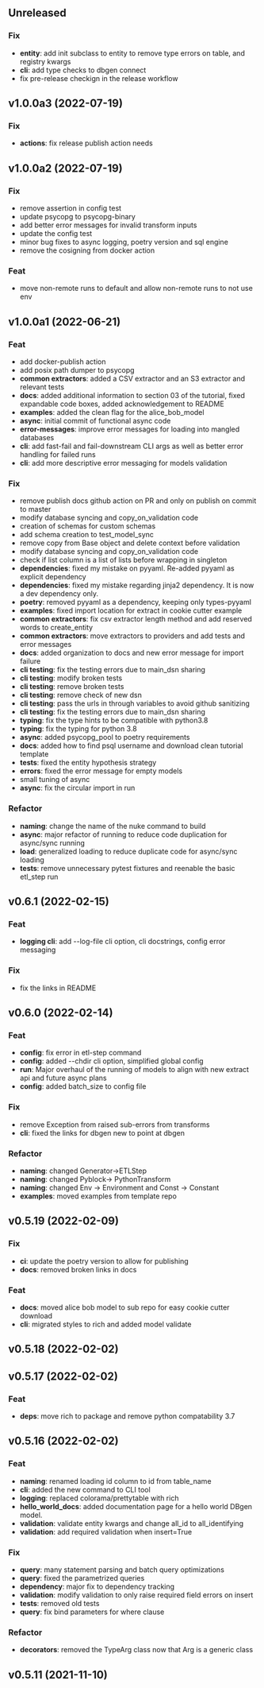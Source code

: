 ## Unreleased

### Fix

- **entity**: add init subclass to entity to remove type errors on table, and registry kwargs
- **cli**: add type checks to dbgen connect
- fix pre-release checkign in the release workflow

## v1.0.0a3 (2022-07-19)

### Fix

- **actions**: fix release publish action needs

## v1.0.0a2 (2022-07-19)

### Fix

- remove assertion in config test
- update psycopg to psycopg-binary
- add better error messages for invalid transform inputs
- update the config test
- minor bug fixes to async logging, poetry version and sql engine
- remove the cosigning from docker action

### Feat

- move non-remote runs to default and allow non-remote runs to not use env

## v1.0.0a1 (2022-06-21)

### Feat

- add docker-publish action
- add posix path dumper to psycopg
- **common extractors**: added a CSV extractor and an S3 extractor and relevant tests
- **docs**: added additional information to section 03 of the tutorial, fixed expandable code boxes, added acknowledgement to README
- **examples**: added the clean flag for the alice_bob_model
- **async**: initial commit of functional async code
- **error-messages**: improve error messages for loading into mangled databases
- **cli**: add fast-fail and fail-downstream CLI args as well as better error handling for failed runs
- **cli**: add more descriptive error messaging for models validation

### Fix

- remove publish docs github action on PR and only on publish on commit to master
- modify database syncing and copy_on_validation code
- creation of schemas for custom schemas
- add schema creation to test_model_sync
- remove copy from Base object and delete context before validation
- modify database syncing and copy_on_validation code
- check if list column is a list of lists before wrapping in singleton
- **dependencies**: fixed my mistake on pyyaml. Re-added pyyaml as explicit dependency
- **dependencies**: fixed my mistake regarding jinja2 dependency. It is now a dev dependency only.
- **poetry**: removed pyyaml as a dependency, keeping only types-pyyaml
- **examples**: fixed import location for extract in cookie cutter example
- **common extractors**: fix csv extractor length method and add reserved words to create_entity
- **common extractors**: move extractors to providers and add tests and error messages
- **docs**: added organization to docs and new error message for import failure
- **cli testing**: fix the testing errors due to main_dsn sharing
- **cli testing**: modify broken tests
- **cli testing**: remove broken tests
- **cli testing**: remove check of new dsn
- **cli testing**: pass the urls in through variables to avoid github sanitizing
- **cli testing**: fix the testing errors due to main_dsn sharing
- **typing**: fix the type hints to be compatible with python3.8
- **typing**: fix the typing for python 3.8
- **async**: added psycopg_pool to poetry requirements
- **docs**: added how to find psql username and download clean tutorial template
- **tests**: fixed the entity hypothesis strategy
- **errors**: fixed the error message for empty models
- small tuning of async
- **async**: fix the circular import in run

### Refactor

- **naming**: change the name of the nuke command to build
- **async**: major refactor of running to reduce code duplication for async/sync running
- **load**: generalized loading to reduce duplicate code for async/sync loading
- **tests**: remove unnecessary pytest fixtures and reenable the basic etl_step run

## v0.6.1 (2022-02-15)

### Feat

- **logging cli**: add --log-file cli option, cli docstrings, config error messaging

### Fix

- fix the links in README

## v0.6.0 (2022-02-14)

### Feat

- **config**: fix error in etl-step command
- **config**: added --chdir cli option, simplified global config
- **run**: Major overhaul of the running of models to align with new extract api and future async plans
- **config**: added batch_size to config file

### Fix

- remove Exception from raised sub-errors from transforms
- **cli**: fixed the links for dbgen new to point at dbgen

### Refactor

- **naming**: changed Generator->ETLStep
- **naming**: changed Pyblock-> PythonTransform
- **naming**: changed Env -> Environment and Const -> Constant
- **examples**: moved examples from template repo

## v0.5.19 (2022-02-09)

### Fix

- **ci**: update the poetry version to allow for publishing
- **docs**: removed broken links in docs

### Feat

- **docs**: moved alice bob model to sub repo for easy cookie cutter download
- **cli**: migrated styles to rich and added model validate

## v0.5.18 (2022-02-02)

## v0.5.17 (2022-02-02)

### Feat

- **deps**: move rich to package and remove python compatability 3.7

## v0.5.16 (2022-02-02)

### Feat

- **naming**: renamed loading id column to id from table_name
- **cli**: added the new command to CLI tool
- **logging**: replaced colorama/prettytable with rich
- **hello_world_docs**: added documentation page for a hello world DBgen model.
- **validation**: validate entity kwargs and change all_id to all_identifying
- **validation**: add required validation when insert=True

### Fix

- **query**: many statement parsing and batch query optimizations
- **query**: fixed the parametrized queries
- **dependency**: major fix to dependency tracking
- **validation**: modify validation to only raise required field errors on insert
- **tests**: removed old tests
- **query**: fix bind parameters for where clause

### Refactor

- **decorators**: removed the TypeArg class now that Arg is a generic class

## v0.5.11 (2021-11-10)
